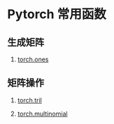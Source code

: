 # Pytorch 常用函数

## 生成矩阵
1. [torch.ones](./生成矩阵.ipynb)


## 矩阵操作
1. [torch.tril](./矩阵操作.ipynb)


2. [torch.multinomial](./torch_multinomial.ipynb)